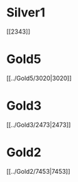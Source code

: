 # Silver1
[[2343]]

# Gold5
[[../Gold5/3020|3020]]

# Gold3
[[../Gold3/2473|2473]]

# Gold2
[[../Gold2/7453|7453]]
